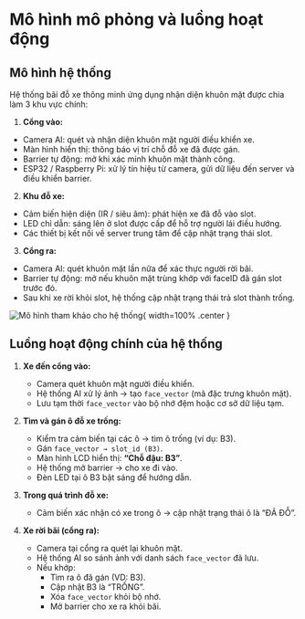 # Mô hình mô phỏng và luồng hoạt động

## Mô hình hệ thống

Hệ thống bãi đỗ xe thông minh ứng dụng nhận diện khuôn mặt được chia làm 3 khu vực chính:

1. **Cổng vào:**
- Camera AI: quét và nhận diện khuôn mặt người điều khiển xe.
- Màn hình hiển thị: thông báo vị trí chỗ đỗ xe đã được gán.
- Barrier tự động: mở khi xác minh khuôn mặt thành công.
- ESP32 / Raspberry Pi: xử lý tín hiệu từ camera, gửi dữ liệu đến server và điều khiển barrier.

2. **Khu đỗ xe:**
- Cảm biến hiện diện (IR / siêu âm): phát hiện xe đã đỗ vào slot.
- LED chỉ dẫn: sáng lên ở slot được cấp để hỗ trợ người lái điều hướng.
- Các thiết bị kết nối về server trung tâm để cập nhật trạng thái slot.

3. **Cổng ra:**
- Camera AI: quét khuôn mặt lần nữa để xác thực người rời bãi.
- Barrier tự động: mở nếu khuôn mặt trùng khớp với faceID đã gán slot trước đó.
- Sau khi xe rời khỏi slot, hệ thống cập nhật trạng thái trả slot thành trống.

![Mô hình tham khảo cho hệ thống](images/smart-parking.png){ width=100% .center }

## Luồng hoạt động chính của hệ thống

1. **Xe đến cổng vào:**
    - Camera quét khuôn mặt người điều khiển.
    - Hệ thống AI xử lý ảnh → tạo `face_vector` (mã đặc trưng khuôn mặt).
    - Lưu tạm thời `face_vector` vào bộ nhớ đệm hoặc cơ sở dữ liệu tạm.

2. **Tìm và gán ô đỗ xe trống:**
    - Kiểm tra cảm biến tại các ô → tìm ô trống (ví dụ: B3).
    - Gán `face_vector → slot_id (B3)`.
    - Màn hình LCD hiển thị: **“Chỗ đậu: B3”**.
    - Hệ thống mở barrier → cho xe đi vào.
    - Đèn LED tại ô B3 bật sáng để hướng dẫn.

3. **Trong quá trình đỗ xe:**
     - Cảm biến xác nhận có xe trong ô → cập nhật trạng thái ô là “ĐÃ ĐỖ”.

4. **Xe rời bãi (cổng ra):**
    - Camera tại cổng ra quét lại khuôn mặt.
    - Hệ thống AI so sánh ảnh với danh sách `face_vector` đã lưu.
    - Nếu khớp:
        - Tìm ra ô đã gán (VD: B3).
        - Cập nhật B3 là “TRỐNG”.
        - Xóa `face_vector` khỏi bộ nhớ.
        - Mở barrier cho xe ra khỏi bãi.